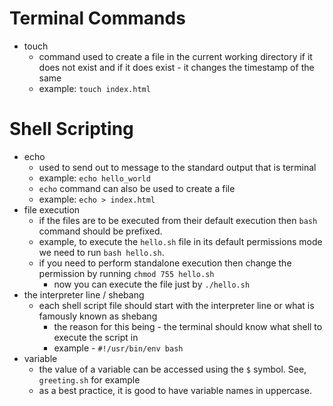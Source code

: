 # Terminal Commands
- touch
  - command used to create a file in the current working directory if it does not exist and if it does exist - it changes the timestamp of the same
  - example: `touch index.html`

# Shell Scripting
- echo
  - used to send out to message to the standard output that is terminal
  - example: `echo hello_world`
  - `echo` command can also be used to create a file
  - example: `echo > index.html`
- file execution
  - if the files are to be executed from their default execution then `bash` command should be prefixed.
  - example, to execute the `hello.sh` file in its default permissions mode we need to run `bash hello.sh`.
  - if you need to perform standalone execution then change the permission by running `chmod 755 hello.sh`
    - now you can execute the file just by `./hello.sh`
- the interpreter line / shebang
  - each shell script file should start with the interpreter line or what is famously known as shebang
    - the reason for this being - the terminal should know what shell to execute the script in
    - example - `#!/usr/bin/env bash`
- variable
  - the value of a variable can be accessed using the `$` symbol. See, `greeting.sh` for example
  - as a best practice, it is good to have variable names in uppercase.